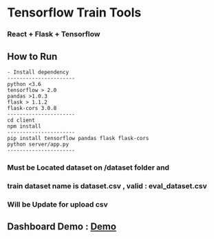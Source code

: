 # Tensorflow Train Tools

### React + Flask + Tensorflow 

## How to Run
```W
- Install dependency
----------------------
python <3.6
tensorflow > 2.0
pandas >1.0.3
flask > 1.1.2
flask-cors 3.0.8
----------------------
cd client
npm install
----------------------
pip install tensorflow pandas flask flask-cors
python server/app.py
----------------------
```
### Must be Located dataset on /dataset folder and
### train dataset name is dataset.csv , valid : eval_dataset.csv 
### Will be Update for upload csv
## Dashboard Demo : [Demo](http://94rising.xyz/DashBoard)